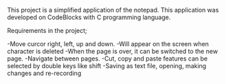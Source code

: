 This project is a simplified application of the notepad. This application was developed on CodeBlocks with C programming language.

Requirements in the project;

-Move curcor right, left, up and down.
-Will appear on the screen when character is deleted
-When the page is over, it can be switched to the new page.
-Navigate between pages.
-Cut, copy and paste features can be selected by double keys like shift
-Saving as text file, opening, making changes and re-recording

